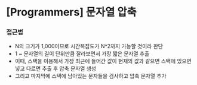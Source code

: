 # [Programmers] 문자열 압축

### 접근법

-   N의 크기가 1,000이므로 시간복잡도가 N^2까지 가능할 것이라 판단
-   1 ~ 문자열의 길이 단위만큼 잘라보면서 가장 짧은 문자열 추출
-   이때, 스택을 이용해서 가장 최근에 들어간 값이 현재의 값과 같으면 스택에 있으면 넣고 다르면 추출 후 압축 문자열 생성
-   그리고 마지막에 스택에 남아있는 문자들을 검사하고 압축 문자열 추가
